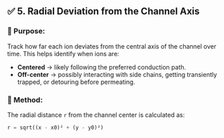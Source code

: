 ## ✅ 5. Radial Deviation from the Channel Axis

### 🎯 Purpose:
Track how far each ion deviates from the central axis of the channel over time. This helps identify when ions are:

- **Centered** → likely following the preferred conduction path.
- **Off-center** → possibly interacting with side chains, getting transiently trapped, or detouring before permeating.

### 📐 Method:

The radial distance `r` from the channel center is calculated as:

```python
r = sqrt((x - x0)² + (y - y0)²)
